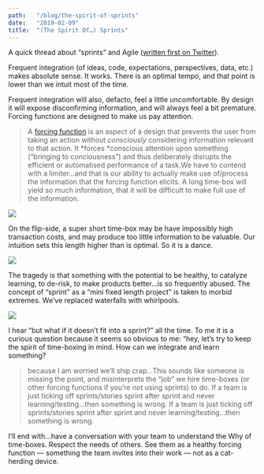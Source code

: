 ```yaml
---
path:	"/blog/the-spirit-of-sprints"
date:	"2019-02-09"
title:	"(The Spirit Of…) Sprints"
---
```


A quick thread about “sprints” and Agile ([written first on Twitter](https://twitter.com/johncutlefish/status/1093593952421203968)).

Frequent integration (of ideas, code, expectations, perspectives, data, etc.) makes absolute sense. It works. There is an optimal tempo, and that point is lower than we intuit most of the time.

Frequent integration will also, defacto, feel a little uncomfortable. By design it will expose disconfirming information, and will always feel a bit premature. Forcing functions are designed to make us pay attention.


> A [forcing function](https://www.interaction-design.org/literature/topics/forcing-function "What is Forcing Function?") is an aspect of a design that prevents the user from taking an action without *consciously* considering information relevant to that action. It *forces *conscious attention upon something (“bringing to conciousness”) and thus deliberately disrupts the efficient or automatised performance of a task.We have to contend with a limiter…and that is our ability to actually make use of/process the information that the forcing function elicits. A long time-box will yield so much information, that it will be difficult to make full use of the information.

![](/images/0*chUH_X0uowHiCIGi.jpg)

On the flip-side, a super short time-box may be have impossibly high transaction costs, and may produce too little information to be valuable. Our intuition sets this length higher than is optimal. So it is a dance.

![](/images/0*OjTxno2kX8rHVcRJ.jpg)

The tragedy is that something with the potential to be healthy, to catalyze learning, to de-risk, to make products better…is so frequently abused. The concept of “sprint” as a “mini fixed length project” is taken to morbid extremes. We’ve replaced waterfalls with whirlpools.

![](/images/0*wcD3CjCvUEcbzve_.jpg)

I hear “but what if it doesn’t fit into a sprint?” all the time. To me it is a curious question because it seems so obvious to me: “hey, let’s try to keep the spirit of time-boxing in mind. How can we integrate and learn something?


> because I am worried we’ll ship crap…This sounds like someone is missing the point, and misinterprets the “job” we hire time-boxes (or other forcing functions if you’re not using sprints) to do. If a team is just ticking off sprints/stories sprint after sprint and never learning/testing…then something is wrong. If a team is just ticking off sprints/stories sprint after sprint and never learning/testing…then something is wrong.

I’ll end with…have a conversation with your team to understand the Why of time-boxes. Respect the needs of others. See them as a healthy forcing function — something the team invites into their work — not as a cat-herding device.

